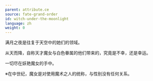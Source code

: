 ```yaml
---
parent: attribute.ce
source: fate-grand-order
id: witch-under-the-moonlight
language: zh
weight: 0
---
```


满月之夜是往复于天空中的她们的领域。

从天而降，自称天才魔女与白色眷属的他们带来的，究竟是不幸，还是幸运。

一切尽在妖艳魔女的手中。

※在中世纪，魔女是对使用魔术之人的统称，与性别没有任何关系。
